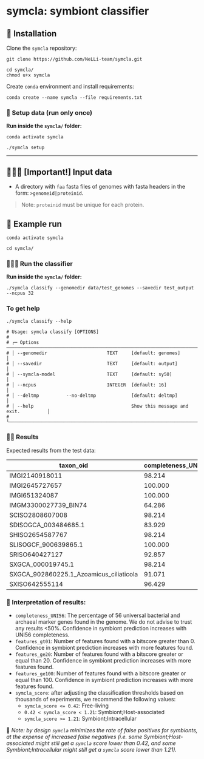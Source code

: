 # symcla: symbiont classifier

## 💾 Installation

Clone the `symcla` repository:

```{shell}
git clone https://github.com/NeLLi-team/symcla.git
```

```{bash}
cd symcla/
chmod u+x symcla
```

Create `conda` environment and install requirements:

```{bash}
conda create --name symcla --file requirements.txt
```

### 💽  Setup data (run only once)

**Run inside the `symcla/` folder:**

```{shell}
conda activate symcla
```

```{shell}
./symcla setup
```

_______

## 👩🏽‍🔬 [Important!] Input data

- A directory with `faa` fasta files of genomes with fasta headers in the form: `>genomeid|proteinid`.
>Note: `proteinid` must be unique for each protein.

## 🚀 Example run

```{shell}
conda activate symcla
```

```{shell}
cd symcla/
```

### 👷🏻‍♀️  Run the classifier

**Run inside the `symcla/` folder:**

```{shell}
./symcla classify --genomedir data/test_genomes --savedir test_output --ncpus 32
```

### To get help

```{bash}
./symcla classify --help

# Usage: symcla classify [OPTIONS]
#
# ╭─ Options ──────────────────────────────────────────────────────────────────────╮
# │ --genomedir                      TEXT     [default: genomes]                   │
# │ --savedir                        TEXT     [default: output]                    │
# │ --symcla-model                   TEXT     [default: sy50]                      │
# │ --ncpus                          INTEGER  [default: 16]                        │
# │ --deltmp          --no-deltmp             [default: deltmp]                    │
# │ --help                                    Show this message and exit.          │
# ╰────────────────────────────────────────────────────────────────────────────────╯

```

### 🕺🏻 Results

Expected results from the test data:

| taxon_oid                               | completeness_UNI56 | features_gt0| features_ge20 | features_ge100 | symcla_score |
|-----------------------------------------|--------------------|-------------|---------------|----------------|--------------|
| IMGI2140918011                          | 98.214             | 396         | 291           | 128            | 0.000        |
| IMGI2645727657                          | 100.000            | 287         | 197           | 70             | -0.003       |
| IMGI651324087                           | 100.000            | 368         | 252           | 106            | -0.009       |
| IMGM3300027739_BIN74                    | 64.286             | 310         | 234           | 95             | 0.001        |
| SCISO2808607008                         | 98.214             | 406         | 276           | 124            | 2.000        |
| SDISOGCA_003484685.1                    | 83.929             | 193         | 126           | 43             | 2.000        |
| SHISO2654587767                         | 98.214             | 423         | 309           | 134            | 2.000        |
| SLISOGCF_900639865.1                    | 100.000            | 569         | 429           | 234            | 0.999        |
| SRISO640427127                          | 92.857             | 296         | 197           | 103            | 2.000        |
| SXGCA_000019745.1                       | 98.214             | 353         | 259           | 106            | 0.126        |
| SXGCA_902860225.1_Azoamicus_ciliaticola | 91.071             | 117         | 83            | 36             | 1.055        |
| SXISO642555114                          | 96.429             | 333         | 243           | 108            | 1.995        |

### 🧐 Interpretation of results:
- `completeness_UNI56`: The percentage of 56 universal bacterial and archaeal marker genes found in the genome. We do not advise to trust any results <50%. Confidence in symbiont prediction increases with UNI56 completeness.
- `features_gt01`: Number of features found with a bitscore greater than 0. Confidence in symbiont prediction increases with more features found.
- `features_ge20`: Number of features found with a bitscore greater or equal than 20. Confidence in symbiont prediction increases with more features found.
- `features_ge100`: Number of features found with a bitscore greater or equal than 100. Confidence in symbiont prediction increases with more features found.
- `symcla_score`: after adjusting the classification thresholds based on thousands of experiments, we recommend the following values:
  - `symcla_score <= 0.42`: Free-living
  - `0.42 < symcla_score < 1.21`: Symbiont;Host-associated
  - `symcla_score >= 1.21`: Symbiont;Intracellular
    
🤖 *Note: by design `symcla` minimizes the rate of false positives for symbionts, at the expense of increased false negatives (i.e. some Symbiont;Host-associated might still get a `symcla` score lower than 0.42, and some Symbiont;Intracellular might still get a `symcla` score lower than 1.21).*


